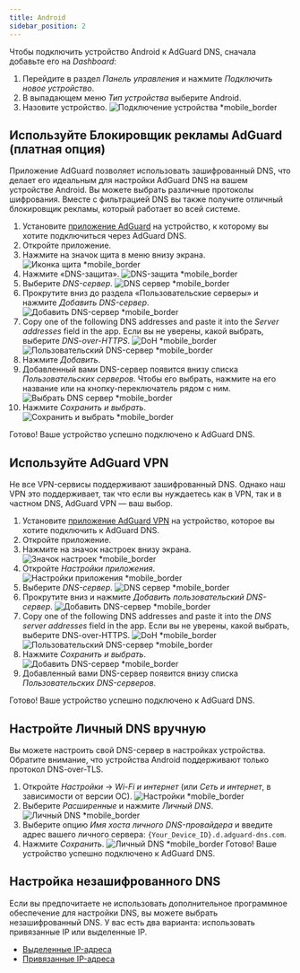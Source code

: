 ```yaml
---
title: Android
sidebar_position: 2
---
```


Чтобы подключить устройство Android к AdGuard DNS, сначала добавьте его на _Dashboard_:

1. Перейдите в раздел _Панель управления_ и нажмите _Подключить новое устройство_.
2. В выпадающем меню _Тип устройства_ выберите Android.
3. Назовите устройство.
   ![Подключение устройства \*mobile\_border](https://cdn.adtidy.org/content/kb/dns/private/new_dns/connect/android_ab/choose_android.png)

## Используйте Блокировщик рекламы AdGuard (платная опция)

Приложение AdGuard позволяет использовать зашифрованный DNS, что делает его идеальным для настройки AdGuard DNS на вашем устройстве Android. Вы можете выбрать различные протоколы шифрования. Вместе с фильтрацией DNS вы также получите отличный блокировщик рекламы, который работает во всей системе.

1. Установите [приложение AdGuard](https://adguard.com/adguard-android/overview.html) на устройство, к которому вы хотите подключиться через AdGuard DNS.
2. Откройте приложение.
3. Нажмите на значок щита в меню внизу экрана.
   ![Иконка щита \*mobile\_border](https://cdn.adtidy.org/content/kb/dns/private/new_dns/connect/android_ab/android_step3.png)
4. Нажмите «DNS-защита».
   ![DNS-защита \*mobile\_border](https://cdn.adtidy.org/content/kb/dns/private/new_dns/connect/android_ab/android_step4.png)
5. Выберите _DNS-сервер_.
   ![DNS сервер \*mobile\_border](https://cdn.adtidy.org/content/kb/dns/private/new_dns/connect/android_ab/android_step5.png)
6. Прокрутите вниз до раздела «Пользовательские серверы» и нажмите _Добавить DNS-сервер_.
   ![Добавить DNS-сервер \*mobile\_border](https://cdn.adtidy.org/content/kb/dns/private/new_dns/connect/android_ab/android_step6.png)
7. Copy one of the following DNS addresses and paste it into the _Server addresses_ field in the app. Если вы не уверены, какой выбрать, выберите _DNS-over-HTTPS_.
   ![DoH \*mobile\_border](https://cdn.adtidy.org/content/kb/dns/private/new_dns/connect/android_ab/android_step7_1.png)
   ![Пользовательский DNS-сервер \*mobile\_border](https://cdn.adtidy.org/content/kb/dns/private/new_dns/connect/android_ab/android_step7_2.png)
8. Нажмите _Добавить_.
9. Добавленный вами DNS-сервер появится внизу списка _Пользовательских серверов_. Чтобы его выбрать, нажмите на его название или на кнопку-переключатель рядом с ним.
   ![Выбрать DNS сервер \*mobile\_border](https://cdn.adtidy.org/content/kb/dns/private/new_dns/connect/android_ab/android_step_9.png)
10. Нажмите _Сохранить и выбрать_.
    ![Сохранить и выбрать \*mobile\_border](https://cdn.adtidy.org/content/kb/dns/private/new_dns/connect/android_ab/android_step10.png)

Готово! Ваше устройство успешно подключено к AdGuard DNS.

## Используйте AdGuard VPN

Не все VPN-сервисы поддерживают зашифрованный DNS. Однако наш VPN это поддерживает, так что если вы нуждаетесь как в VPN, так и в частном DNS, AdGuard VPN — ваш выбор.

1. Установите [приложение AdGuard VPN](https://adguard-vpn.com/android/overview.html) на устройство, которое вы хотите подключить к AdGuard DNS.
2. Откройте приложение.
3. Нажмите на значок настроек внизу экрана.
   ![Значок настроек \*mobile\_border](https://cdn.adtidy.org/content/kb/dns/private/new_dns/connect/android_vpn/android_step3.png)
4. Откройте _Настройки приложения_.
   ![Настройки приложения \*mobile\_border](https://cdn.adtidy.org/content/kb/dns/private/new_dns/connect/android_vpn/android_step4.png)
5. Выберите _DNS-сервер_.
   ![DNS сервер \*mobile\_border](https://cdn.adtidy.org/content/kb/dns/private/new_dns/connect/android_vpn/android_step5.png)
6. Прокрутите вниз и нажмите _Добавить пользовательский DNS-сервер_.
   ![Добавить DNS-сервер \*mobile\_border](https://cdn.adtidy.org/content/kb/dns/private/new_dns/connect/android_vpn/android_step6.png)
7. Copy one of the following DNS addresses and paste it into the _DNS server addresses_ field in the app. Если вы не уверены, какой выбрать, выберите DNS-over-HTTPS.
   ![DoH \*mobile\_border](https://cdn.adtidy.org/content/kb/dns/private/new_dns/connect/android_vpn/android_step7_1.png)
   ![Пользовательский DNS-сервер \*mobile\_border](https://cdn.adtidy.org/content/kb/dns/private/new_dns/connect/android_vpn/android_step7_2.png)
8. Нажмите _Сохранить и выбрать_.
   ![Добавить DNS-сервер \*mobile\_border](https://cdn.adtidy.org/content/kb/dns/private/new_dns/connect/android_vpn/android_step8.png)
9. Добавленный вами DNS-сервер появится внизу списка _Пользовательских DNS-серверов_.

Готово! Ваше устройство успешно подключено к AdGuard DNS.

## Настройте Личный DNS вручную

Вы можете настроить свой DNS-сервер в настройках устройства. Обратите внимание, что устройства Android поддерживают только протокол DNS-over-TLS.

1. Откройте _Настройки_ → _Wi-Fi и интернет_ (или _Сеть и интернет_, в зависимости от версии ОС).
   ![Настройки \*mobile\_border](https://cdn.adtidy.org/content/kb/dns/private/new_dns/connect/android_manual/manual_step1.png)
2. Выберите _Расширенные_ и нажмите _Личный DNS_.
   ![Личный DNS \*mobile\_border](https://cdn.adtidy.org/content/kb/dns/private/new_dns/connect/android_manual/manual_step2.png)
3. Выберите опцию _Имя хоста личного DNS-провайдера_ и введите адрес вашего личного сервера: `{Your_Device_ID}.d.adguard-dns.com`.
4. Нажмите _Сохранить_.
   ![Личный DNS \*mobile\_border](https://cdn.adtidy.org/content/kb/dns/private/new_dns/connect/android_manual/manual_step4.png)
   Готово! Ваше устройство успешно подключено к AdGuard DNS.

## Настройка незашифрованного DNS

Если вы предпочитаете не использовать дополнительное программное обеспечение для настройки DNS, вы можете выбрать незашифрованный DNS. У вас есть два варианта: использовать привязанные IP или выделенные IP.

- [Выделенные IP-адреса](/private-dns/connect-devices/other-options/dedicated-ip.md)
- [Привязанные IP-адреса](/private-dns/connect-devices/other-options/linked-ip.md)
